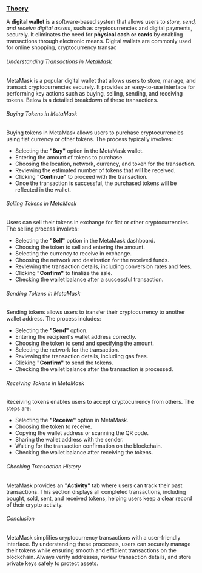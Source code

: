 <u><h3>Thoery</h3></u>
<p>A <strong>digital wallet</strong> is a software-based system that allows users to <em>store, send, and receive digital assets</em>, such as cryptocurrencies and digital payments, securely. It eliminates the need for <strong>physical cash or cards</strong> by enabling transactions through electronic means. Digital wallets are commonly used for online shopping, cryptocurrency transac

<h6>Understanding Transactions in MetaMask</h6>
<p>MetaMask is a popular digital wallet that allows users to store, manage, and transact cryptocurrencies securely. It provides an easy-to-use interface for performing key actions such as buying, selling, sending, and receiving tokens. Below is a detailed breakdown of these transactions.</p>


<h6>Buying Tokens in MetaMask</h6>
    <p>Buying tokens in MetaMask allows users to purchase cryptocurrencies using fiat currency or other tokens. The process typically involves:</p>
    <ul>
        <li>Selecting the <strong>"Buy"</strong> option in the MetaMask wallet.</li>
        <li>Entering the amount of tokens to purchase.</li>
        <li>Choosing the location, network, currency, and token for the transaction.</li>
        <li>Reviewing the estimated number of tokens that will be received.</li>
        <li>Clicking <strong>"Continue"</strong> to proceed with the transaction.</li>
        <li>Once the transaction is successful, the purchased tokens will be reflected in the wallet.</li>
    </ul>
  <h6>Selling Tokens in MetaMask</h6>
    <p>Users can sell their tokens in exchange for fiat or other cryptocurrencies. The selling process involves:</p>
    <ul>
        <li>Selecting the <strong>"Sell"</strong> option in the MetaMask dashboard.</li>
        <li>Choosing the token to sell and entering the amount.</li>
        <li>Selecting the currency to receive in exchange.</li>
        <li>Choosing the network and destination for the received funds.</li>
        <li>Reviewing the transaction details, including conversion rates and fees.</li>
        <li>Clicking <strong>"Confirm"</strong> to finalize the sale.</li>
        <li>Checking the wallet balance after a successful transaction.</li>
    </ul>

 <h6>Sending Tokens in MetaMask</h6>
    <p>Sending tokens allows users to transfer their cryptocurrency to another wallet address. The process includes:</p>
    <ul>
        <li>Selecting the <strong>"Send"</strong> option.</li>
        <li>Entering the recipient's wallet address correctly.</li>
        <li>Choosing the token to send and specifying the amount.</li>
        <li>Selecting the network for the transaction.</li>
        <li>Reviewing the transaction details, including gas fees.</li>
        <li>Clicking <strong>"Confirm"</strong> to send the tokens.</li>
        <li>Checking the wallet balance after the transaction is processed.</li>
    </ul>
 <h6>Receiving Tokens in MetaMask</h6>
    <p>Receiving tokens enables users to accept cryptocurrency from others. The steps are:</p>
    <ul>
        <li>Selecting the <strong>"Receive"</strong> option in MetaMask.</li>
        <li>Choosing the token to receive.</li>
        <li>Copying the wallet address or scanning the QR code.</li>
        <li>Sharing the wallet address with the sender.</li>
        <li>Waiting for the transaction confirmation on the blockchain.</li>
        <li>Checking the wallet balance after receiving the tokens.</li>
    </ul>

<h6>Checking Transaction History</h6>
    <p>MetaMask provides an <strong>"Activity"</strong> tab where users can track their past transactions. This section displays all completed transactions, including bought, sold, sent, and received tokens, helping users keep a clear record of their crypto activity.</p>

 <h6>Conclusion</h6>
    <p>MetaMask simplifies cryptocurrency transactions with a user-friendly interface. By understanding these processes, users can securely manage their tokens while ensuring smooth and efficient transactions on the blockchain. Always verify addresses, review transaction details, and store private keys safely to protect assets.</p>